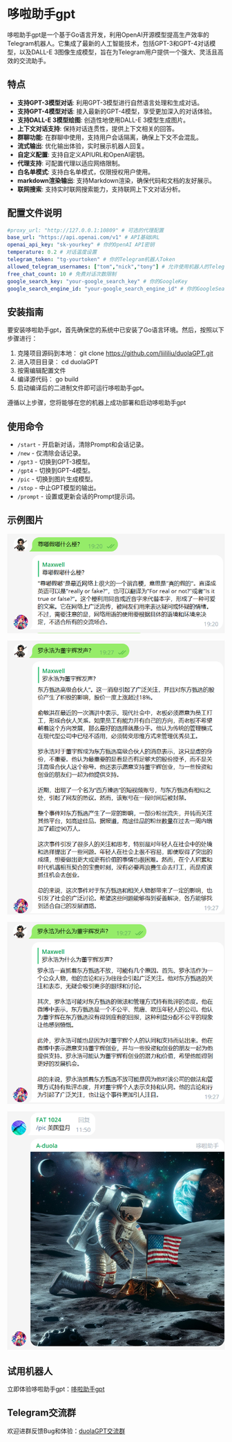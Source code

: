# 哆啦助手gpt

哆啦助手gpt是一个基于Go语言开发，利用OpenAI开源模型提高生产效率的Telegram机器人。它集成了最新的人工智能技术，包括GPT-3和GPT-4对话模型，以及DALL-E 3图像生成模型，旨在为Telegram用户提供一个强大、灵活且高效的交流助手。

## 特点

- **支持GPT-3模型对话**: 利用GPT-3模型进行自然语言处理和生成对话。
- **支持GPT-4模型对话**: 接入最新的GPT-4模型，享受更加深入的对话体验。
- **支持DALL-E 3模型绘图**: 创造性地使用DALL-E 3模型生成图片。
- **上下文对话支持**: 保持对话连贯性，提供上下文相关的回答。
- **群聊功能**: 在群聊中使用，支持用户会话隔离，确保上下文不会混乱。
- **流式输出**: 优化输出体验，实时展示机器人回复。
- **自定义配置**: 支持自定义APIURL和OpenAI密钥。
- **代理支持**: 可配置代理以适应网络限制。
- **白名单模式**: 支持白名单模式，仅限授权用户使用。
- **markdown渲染输出**: 支持Markdown渲染，确保代码和文档的友好展示。
- **联网搜索**: 支持实时联网搜索能力，支持联网上下文对话分析。

## 配置文件说明

```yaml
#proxy_url: "http://127.0.0.1:10809" # 可选的代理配置
base_url: "https://api.openai.com/v1" # API基础URL
openai_api_key: "sk-yourkey" # 你的OpenAI API密钥
temperature: 0.2 # 对话温度设置
telegram_token: "tg-yourtoken" # 你的Telegram机器人Token
allowed_telegram_usernames: ["tom","nick","tony"] # 允许使用机器人的Telegram用户名列表
free_chat_count: 10 # 免费对话次数限制
google_search_key: "your-google_search_key" # 你的GoogleKey
google_search_engine_id: "your-google_search_engine_id" # 你的GoogleSearchEngineID

```

## 安装指南
要安装哆啦助手gpt，首先确保您的系统中已安装了Go语言环境。然后，按照以下步骤进行：

1. 克隆项目源码到本地：
   git clone https://github.com/liililiu/duolaGPT.git
2. 进入项目目录：
   cd duolaGPT
3. 按需编辑配置文件
4. 编译源代码：
   go build
5. 启动编译后的二进制文件即可运行哆啦助手gpt。

遵循以上步骤，您将能够在您的机器上成功部署和启动哆啦助手gpt

## 使用命令

- `/start` - 开启新对话，清除Prompt和会话记录。
- `/new` - 仅清除会话记录。
- `/gpt3` - 切换到GPT-3模型。
- `/gpt4` - 切换到GPT-4模型。
- `/pic` - 切换到图片生成模型。
- `/stop` - 中止GPT模型的输出。
- `/prompt` - 设置或更新会话的Prompt提示词。

## 示例图片

![](images/snipaste_20231219_192912.png)

![](images/snipaste_20231219_192949.png)

![](images/snipaste_20231219_192957.png)

![](images/snipaste_20231219_195242.png)
## 试用机器人

立即体验哆啦助手gpt：[哆啦助手gpt](https://t.me/duolazhushou_bot)

## Telegram交流群

欢迎进群反馈Bug和体验：[duolaGPT交流群](https://t.me/+wBOIHb8aeN43MjFl)
